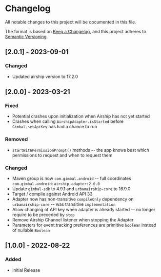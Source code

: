 # Changelog
All notable changes to this project will be documented in this file.

The format is based on [Keep a Changelog](https://keepachangelog.com/en/1.0.0/),
and this project adheres to [Semantic Versioning](https://semver.org/spec/v2.0.0.html).

## [2.0.1] - 2023-09-01

### Changed

- Updated airship version to 17.2.0

## [2.0.0] - 2023-03-21

### Fixed

- Potential crashes upon initialization when Airship has not yet started
- Crashes when calling `AirshipAdapter.isStarted` before `Gimbal.setApiKey` has had a chance to run

### Removed

- `startWithPermissionPrompt()` methods -- the app knows best which permissions to request and when to request them

### Changed

- Maven group is now `com.gimbal.android` -- full coordinates `com.gimbal.android:airship-adapter:2.0.0`
- Update `gimbal-sdk` to 4.9.1 and `urbanairship-core` to 16.9.0.
- Target / compile against Android API 33
- Adapter now has non-transitive `compileOnly` dependency on `urbanairship-core` -- was transitive `implementation`
- Allow changing of API key when adapter is already started -- no longer require to be preceded by `stop`
- Remove Airship Channel listener when stopping the Adapter
- Parameters for event tracking preferences are primitive `boolean` instead of nullable `Boolean`

## [1.0.0] - 2022-08-22

### Added

- Initial Release
